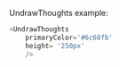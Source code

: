 UndrawThoughts example:
```js 
<UndrawThoughts
    primaryColor='#6c68fb'
    height= '250px'
    />
```